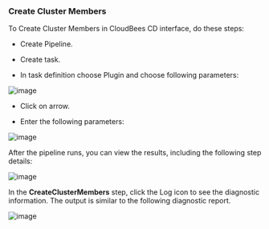 
### Create Cluster Members

To Create Cluster Members in CloudBees CD interface, do these steps:

* Create Pipeline.

* Create task.

* In task definition choose Plugin and choose following parameters:

![image](images/CreateClusterMembers/PipelinePicker.png)

* Click on arrow.

* Enter the following parameters:

![image](images/CreateClusterMembers/PipelineConfig.png)


After the pipeline runs, you can view the results, including the following step details:

![image](images/CreateClusterMembers/PipelineResult.png)

In the **CreateClusterMembers** step, click the Log icon to see the diagnostic information. The output is similar to the following diagnostic report.

![image](images/CreateClusterMembers/PipelineLog.png)

